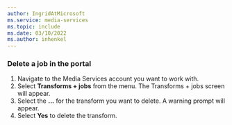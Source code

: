 ```yaml
---
author: IngridAtMicrosoft
ms.service: media-services 
ms.topic: include
ms.date: 03/10/2022
ms.author: inhenkel
---
```


### Delete a job in the portal

1. Navigate to the Media Services account you want to work with.
1. Select **Transforms + jobs** from the menu. The Transforms + jobs screen will appear.
1. Select the **...** for the transform you want to delete. A warning prompt will appear.
1. Select **Yes** to delete the transform.
